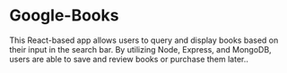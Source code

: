 # Google-Books
This React-based app allows users to query and display books based on their input in the search bar.  By utilizing Node, Express, and MongoDB, users are able to save and review books or purchase them later.. 
